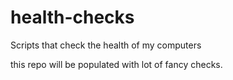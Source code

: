 # health-checks
Scripts that check the health of my computers

this repo will be populated with lot of fancy checks.
